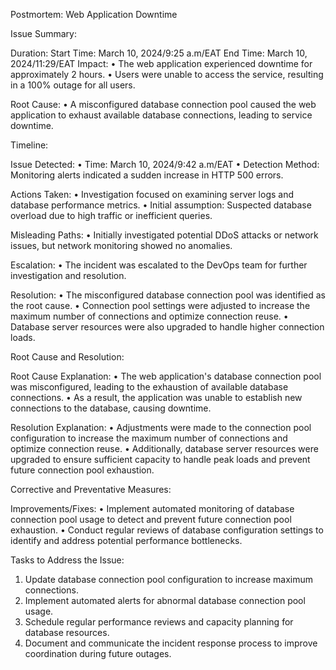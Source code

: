 
Postmortem: Web Application Downtime

Issue Summary:

Duration: Start Time: March 10, 2024/9:25 a.m/EAT
End Time: March 10, 2024/11:29/EAT
Impact:
• The web application experienced downtime for approximately 2 hours.
• Users were unable to access the service, resulting in a 100% outage for all users.

Root Cause:
• A misconfigured database connection pool caused the web application to exhaust
available database connections, leading to service downtime.

Timeline:

Issue Detected:
• Time: March 10, 2024/9:42 a.m/EAT
• Detection Method: Monitoring alerts indicated a sudden increase in HTTP 500 errors.

Actions Taken:
• Investigation focused on examining server logs and database performance metrics.
• Initial assumption: Suspected database overload due to high traffic or inefficient queries.

Misleading Paths:
• Initially investigated potential DDoS attacks or network issues, but network monitoring
showed no anomalies.

Escalation:
• The incident was escalated to the DevOps team for further investigation and resolution.

Resolution:
• The misconfigured database connection pool was identified as the root cause.
• Connection pool settings were adjusted to increase the maximum number of connections
and optimize connection reuse.
• Database server resources were also upgraded to handle higher connection loads.

Root Cause and Resolution:

Root Cause Explanation:
• The web application's database connection pool was misconfigured, leading to the
exhaustion of available database connections.
• As a result, the application was unable to establish new connections to the database,
causing downtime.

Resolution Explanation:
• Adjustments were made to the connection pool configuration to increase the maximum
number of connections and optimize connection reuse.
• Additionally, database server resources were upgraded to ensure sufficient capacity to
handle peak loads and prevent future connection pool exhaustion.

Corrective and Preventative Measures:

Improvements/Fixes:
• Implement automated monitoring of database connection pool usage to detect and
prevent future connection pool exhaustion.
• Conduct regular reviews of database configuration settings to identify and address
potential performance bottlenecks.

Tasks to Address the Issue:
1. Update database connection pool configuration to increase maximum connections.
2. Implement automated alerts for abnormal database connection pool usage.
3. Schedule regular performance reviews and capacity planning for database resources.
4. Document and communicate the incident response process to improve coordination
during future outages.
